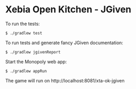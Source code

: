 Xebia Open Kitchen - JGiven
===========================


To run the tests:

    $ ./gradlew test
    
To run tests and generate fancy JGiven documentation:

    $ ./gradlew jgivenReport

Start the Monopoly web app:

    $ ./gradlew appRun
    
The game will run on http://localhost:8081/xta-ok-jgiven


